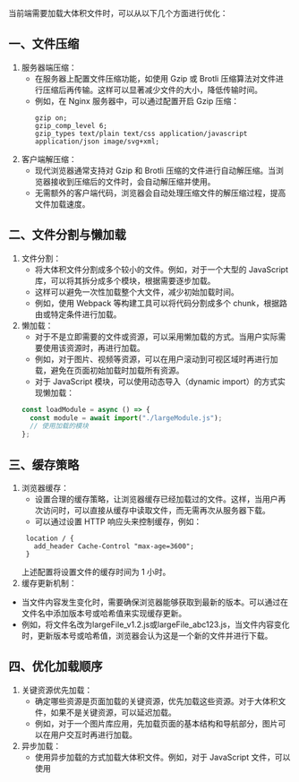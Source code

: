 当前端需要加载大体积文件时，可以从以下几个方面进行优化：

## 一、文件压缩

1. 服务器端压缩：
    - 在服务器上配置文件压缩功能，如使用 Gzip 或 Brotli 压缩算法对文件进行压缩后再传输。这样可以显著减少文件的大小，降低传输时间。
    - 例如，在 Nginx 服务器中，可以通过配置开启 Gzip 压缩：
      ```
      gzip on;
      gzip_comp_level 6;
      gzip_types text/plain text/css application/javascript application/json image/svg+xml;
      ```
2. 客户端解压缩：
    - 现代浏览器通常支持对 Gzip 和 Brotli 压缩的文件进行自动解压缩。当浏览器接收到压缩后的文件时，会自动解压缩并使用。
    - 无需额外的客户端代码，浏览器会自动处理压缩文件的解压缩过程，提高文件加载速度。

## 二、文件分割与懒加载

1. 文件分割：
    - 将大体积文件分割成多个较小的文件。例如，对于一个大型的 JavaScript 库，可以将其拆分成多个模块，根据需要逐步加载。
    - 这样可以避免一次性加载整个大文件，减少初始加载时间。
    - 例如，使用 Webpack 等构建工具可以将代码分割成多个 chunk，根据路由或特定条件进行加载。
2. 懒加载：
    - 对于不是立即需要的文件或资源，可以采用懒加载的方式。当用户实际需要使用该资源时，再进行加载。
    - 例如，对于图片、视频等资源，可以在用户滚动到可视区域时再进行加载，避免在页面初始加载时加载所有资源。
    - 对于 JavaScript 模块，可以使用动态导入（dynamic import）的方式实现懒加载：
    ```js
    const loadModule = async () => {
      const module = await import("./largeModule.js");
      // 使用加载的模块
    };
    ```

## 三、缓存策略

1. 浏览器缓存：
    - 设置合理的缓存策略，让浏览器缓存已经加载过的文件。这样，当用户再次访问时，可以直接从缓存中读取文件，而无需再次从服务器下载。
    - 可以通过设置 HTTP 响应头来控制缓存，例如：
   ```
    location / {
      add_header Cache-Control "max-age=3600";
    }
   ```
    上述配置将设置文件的缓存时间为 1 小时。
2. 缓存更新机制：
- 当文件内容发生变化时，需要确保浏览器能够获取到最新的版本。可以通过在文件名中添加版本号或哈希值来实现缓存更新。
- 例如，将文件名改为largeFile_v1.2.js或largeFile_abc123.js，当文件内容变化时，更新版本号或哈希值，浏览器会认为这是一个新的文件并进行下载。

## 四、优化加载顺序

1. 关键资源优先加载：
    - 确定哪些资源是页面加载的关键资源，优先加载这些资源。对于大体积文件，如果不是关键资源，可以延迟加载。
    - 例如，对于一个图片库应用，先加载页面的基本结构和导航部分，图片可以在用户交互时再进行加载。
2. 异步加载：
    - 使用异步加载的方式加载大体积文件。例如，对于 JavaScript 文件，可以使用<script async>标签或动态创建<script>标签并插入到页面中进行异步加载。
    ```html
   <script async src="largeScript.js"></script>
    ```
    这样可以避免阻塞页面的渲染，提高用户体验。

## 五、CDN 加速

1. 使用内容分发网络（CDN）：
    - 将大体积文件托管在 CDN 上，利用 CDN 的分布式节点，可以让用户从离自己最近的节点获取文件，减少网络延迟，提高加载速度。
    - 例如，将图片、视频、静态文件等托管在 CDN 上，通过 CDN 的 URL 进行访问。
2. CDN 缓存：
    - CDN 通常会对文件进行缓存，进一步提高文件的加载速度。当文件内容发生变化时，需要及时更新 CDN 上的缓存。
    - 可以通过设置 CDN 的缓存策略或使用版本号等方式来管理 CDN 缓存。
  
